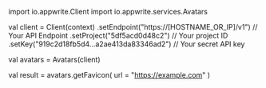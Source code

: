 import io.appwrite.Client
import io.appwrite.services.Avatars

val client = Client(context)
    .setEndpoint("https://[HOSTNAME_OR_IP]/v1") // Your API Endpoint
    .setProject("5df5acd0d48c2") // Your project ID
    .setKey("919c2d18fb5d4...a2ae413da83346ad2") // Your secret API key

val avatars = Avatars(client)

val result = avatars.getFavicon(
    url = "https://example.com"
)
